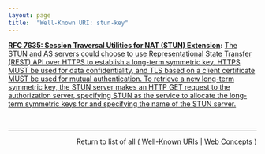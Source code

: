 ```yaml
---
layout: page
title:  "Well-Known URI: stun-key"
---
```


**[RFC 7635: Session Traversal Utilities for NAT (STUN) Extension](/specs/IETF/RFC/7635 "This document proposes the use of OAuth 2.0 to obtain and validate ephemeral tokens that can be used for Session Traversal Utilities for NAT (STUN) authentication. The usage of ephemeral tokens ensures that access to a STUN server can be controlled even if the tokens are compromised."):** [The STUN and AS servers could choose to use Representational State Transfer (REST) API over HTTPS to establish a long-term symmetric key. HTTPS MUST be used for data confidentiality, and TLS based on a client certificate MUST be used for mutual authentication. To retrieve a new long-term symmetric key, the STUN server makes an HTTP GET request to the authorization server, specifying STUN as the service to allocate the long-term symmetric keys for and specifying the name of the STUN server.](http://tools.ietf.org/html/rfc7635#section-4.1.1 "Read documentation for Well-Known URI &#34;stun-key&#34;")

<br/>
<hr/>

<p style="text-align: right">Return to list of all ( <a href="../well-known-uris">Well-Known URIs</a> | <a href="../">Web Concepts</a> )</p>